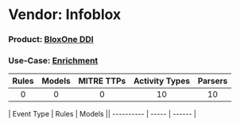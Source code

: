 Vendor: Infoblox
================
### Product: [BloxOne DDI](../ds_infoblox_bloxone_ddi.md)
### Use-Case: [Enrichment](../../../../UseCases/uc_enrichment.md)

| Rules | Models | MITRE TTPs | Activity Types | Parsers |
|:-----:|:------:|:----------:|:--------------:|:-------:|
|   0   |   0    |     0      |       10       |   10    |

| Event Type | Rules | Models || ---------- | ----- | ------ |
